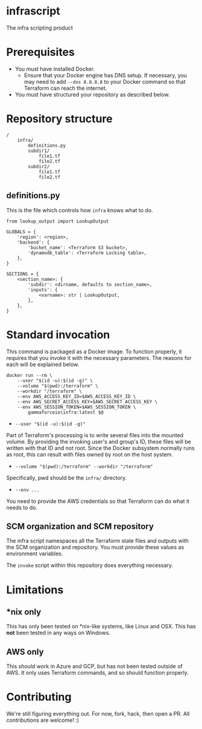 # infrascript

The infra scripting product

# Prerequisites

* You must have installed Docker.
    * Ensure that your Docker engine has DNS setup. If necessary, you may need to add `--dns 8.8.8.8` to your Docker command so that Terraform can reach the internet.
* You must have structured your repository as described below.

# Repository structure

```
/
    infra/
        definitions.py
        subdir1/
            file1.tf
            file2.tf
        subdir2/
            file1.tf
            file2.tf
```

## definitions.py

This is the file which controls how `infra` knows what to do.

```
from lookup_output import LookupOutput

GLOBALS = {
    'region': <region>,
    'backend': {
        'bucket_name': <Terraform S3 bucket>,
        'dynamodb_table': <Terraform Locking table>,
    },
}

SECTIONS = {
    <section_name>: {
        'subdir': <dirname, defaults to section_name>,
        'inputs': {
            <varname>: str | LookupOutput,
        },
    },
}
```

# Standard invocation

This command is packaged as a Docker image. To function properly, it requires
that you invoke it with the necessary parameters. The reasons for each will
be explained below.

```
docker run --rm \
    --user "$(id -u):$(id -g)" \
    --volume "$(pwd):/terraform" \
    --workdir "/terraform" \
    --env AWS_ACCESS_KEY_ID=$AWS_ACCESS_KEY_ID \
    --env AWS_SECRET_ACCESS_KEY=$AWS_SECRET_ACCESS_KEY \
    --env AWS_SESSION_TOKEN=$AWS_SESSION_TOKEN \
        gammaforceio\infra:latest $@
```

* `--user "$(id -u):$(id -g)"`

Part of Terraform's processing is to write several files into the mounted
volume. By providing the invoking user's and group's ID, these files will be
written with that ID and not root. Since the Docker subsystem normally runs
as root, this can result with files owned by root on the host system.

* `--volume "$(pwd):/terraform" --workdir "/terraform"`

Specifically, pwd should be the `infra/` directory.

* `--env ...`

You need to provide the AWS credentials so that Terraform can do what it
needs to do.

## SCM organization and SCM repository

The infra script namespaces all the Terraform state files and outputs with the
SCM organization and repository. You must provide these values as environment
variables.

The `invoke` script within this repository does everything necessary.

# Limitations

## \*nix only

This has only been tested on \*nix-like systems, like Linux and OSX. This has
**not** been tested in any ways on Windows.

## AWS only

This _should_ work in Azure and GCP, but has not been tested outside of AWS.
It only uses Terraform commands, and so should function properly.

# Contributing

We're still figuring everything out. For now, fork, hack, then open a PR. All
contributions are welcome! :)
